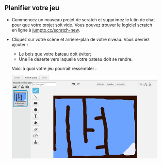 ## Planifier votre jeu

+ Commencez un nouveau projet de scratch et supprimez le lutin de chat pour que votre projet soit vide. Vous pouvez trouver le logiciel scratch en ligne à <a href="http://jumpto.cc/scratch-new">jumpto.cc/scratch-new</a>.

+ Cliquez sur votre scène et arrière-plan de votre niveau. Vous devriez ajouter :
	 + Le bois que votre bateau doit éviter;
	 + Une île déserte vers laquelle votre bateau doit se rendre.

	Voici à quoi votre jeu pourrait ressembler :

	![screenshot](images/boat-bg.png)
